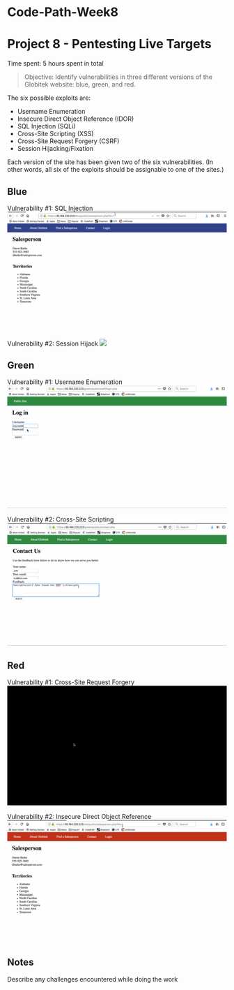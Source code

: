 # Code-Path-Week8
# Project 8 - Pentesting Live Targets

Time spent: 5 hours spent in total

> Objective: Identify vulnerabilities in three different versions of the Globitek website: blue, green, and red.

The six possible exploits are:
* Username Enumeration
* Insecure Direct Object Reference (IDOR)
* SQL Injection (SQLi)
* Cross-Site Scripting (XSS)
* Cross-Site Request Forgery (CSRF)
* Session Hijacking/Fixation

Each version of the site has been given two of the six vulnerabilities. (In other words, all six of the exploits should be assignable to one of the sites.)

## Blue

Vulnerability #1: SQL Injection
![](https://github.com/jas5mg/Code-Path-Week8/blob/master/SQL.gif)

Vulnerability #2: Session Hijack
![](https://github.com/jas5mg/Code-Path-Week8/blob/master/Session.gif)



## Green

Vulnerability #1: Username Enumeration
![](https://github.com/jas5mg/Code-Path-Week8/blob/master/Username_Enumeration.gif)

Vulnerability #2: Cross-Site Scripting
![](https://github.com/jas5mg/Code-Path-Week8/blob/master/XSS_Attack.gif)


## Red

Vulnerability #1: Cross-Site Request Forgery
![](https://github.com/jas5mg/Code-Path-Week8/blob/master/CSRF.gif)

Vulnerability #2: Insecure Direct Object Reference
![](https://github.com/jas5mg/Code-Path-Week8/blob/master/IDOR.gif)


## Notes

Describe any challenges encountered while doing the work

